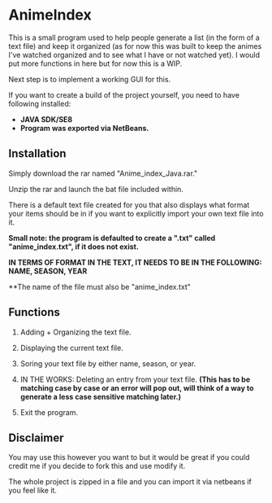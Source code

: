 # AnimeIndex
This is a small program used to help people generate a list (in the form of a text file) and keep it organized (as for now this was built to keep the animes I've watched organized and to see what I have or not watched yet). I would put more functions in here but for now this is a WIP. 

Next step is to implement a working GUI for this. 

If you want to create a build of the project yourself, you need to have following installed: 

* **JAVA SDK/SE8**
* **Program was exported via NetBeans.**

## Installation 
Simply download the rar named "Anime_index_Java.rar."

Unzip the rar and launch the bat file included within. 

There is a default text file created for you that also displays what format your items should be in if you want to explicitly import your own text file into it. 

**Small note: the program is defaulted to create a ".txt" called "anime_index.txt", if it does not exist.**

**IN TERMS OF FORMAT IN THE TEXT, IT NEEDS TO BE IN THE FOLLOWING: NAME, SEASON, YEAR**

**The name of the file must also be "anime_index.txt"

## Functions

1) Adding + Organizing the text file. 

2) Displaying the current text file.

3) Soring your text file by either name, season, or year.

4) IN THE WORKS: Deleting an entry from your text file. **(This has to be matching case by case or an error will pop out, will think of a way to generate a less case sensitive matching later.)** 

5) Exit the program. 

## Disclaimer
You may use this however you want to but it would be great if you could credit me if you decide to fork this and use modify it. 

The whole project is zipped in a file and you can import it via netbeans if you feel like it.
